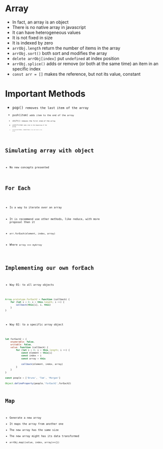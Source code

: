 # Array

- In fact, an array is an object
- There is no native array in javascript
- It can have heterogeneous values
- It is not fixed in size
- It is indexed by zero
- <code>arrObj.length</code> return the number of items in the array
- <code>arrObj.sort()</code> both sort and modifies the array
- <code>delete arrObj[index]</code> put <code>undefined</code> at index position
- <code>arrObj.splice()</code> adds or remove (or both at the same time) an item in an specific index
- <code>const arr = []</code> makes the reference, but not its value, constant

# Important Methods

- <code>pop()<code/> removes the last item of the array
- <code>push(item)<code/> adds item to the end of the array
- <code>shift()<code/> removes the first item of the array
- <code>unshift(item)<code/> adds item to the beginning of the array
- <code>slice(startIndex, numberItems)<code/> slice and return a new array

# Simulating array with object

- No new concepts presented


# For Each

- Is a way to iterate over an array

- It is recommend use other methods, like reduce, with more proposal then it

- <code>arr.forEach(element, index, array)</code>

- Where <code>array === myArray</code>

# Implementing our own forEach

- Way 01: to all array objects
```javascript
Array.prototype.forEach2 = function (callback) {
	for (let i = 0; i < this.length; i ++) {
		callback(this[i], i, this)
	}
}
```

- Way 02: to a specific array object
```javascript
let forEach2 = {
	enumerable: false,
	writable: false,
	value: function (callback) {
		for (let i = 0; i < this.length; i ++) {
			const element = this[i]
			const index = i
			const array = this

			callback(element, index, array)
		}
	}
}

const people = ['Bruno', 'Tom', 'Morgan']

Object.defineProperty(people,'forEach2',forEach2)
```

# Map

- Generate a new array
- It maps the array from another one
- The new array has the same size
- The new array might has its data transformed
- <code>arrObj.map((value, index, array)=>{})</code>